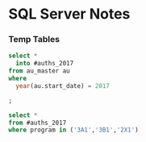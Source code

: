 # SQL Server Notes

### Temp Tables
```sql
select *
  into #auths_2017
from au_master au
where
  year(au.start_date) = 2017

;

select *
from #auths_2017
where program in ('3A1','3B1','2X1')

```
